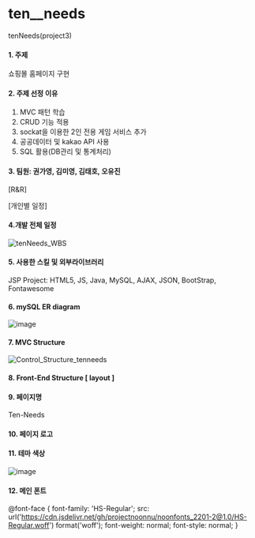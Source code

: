 # ten__needs
tenNeeds(project3)

#### 1. 주제
쇼핑몰 홈페이지 구현

#### 2. 주제 선정 이유
1) MVC 패턴 학습
2) CRUD 기능 적용
3) sockat을 이용한 2인 전용 게임 서비스 추가
4) 공공데이터 및 kakao API 사용
5) SQL 활용(DB관리 및 통계처리)

#### 3. 팀원: 권가영, 김미영, 김태호, 오유진
[R&R]

[개인별 일정]


#### 4.개발 전체 일정
![tenNeeds_WBS](https://user-images.githubusercontent.com/119651889/227172244-d6ce74f5-1a4b-4371-b839-4024c5ef3853.png)

#### 5. 사용한 스킬 및 외부라이브러리
JSP Project: HTML5, JS, Java, MySQL, AJAX, JSON, BootStrap, Fontawesome 

#### 6. mySQL ER diagram
![image](https://user-images.githubusercontent.com/119651889/229287219-8e486d4f-338c-4fd6-acbb-a90c3fb69fec.png)



#### 7. MVC Structure
![Control_Structure_tenneeds](https://user-images.githubusercontent.com/119651889/229290818-75dd1d43-42c6-4acb-b154-639ffb148730.png)


#### 8. Front-End Structure [ layout ]

#### 9. 페이지명
Ten-Needs

#### 10. 페이지 로고

#### 11. 테마 색상
![image](https://user-images.githubusercontent.com/119651889/227859770-11cd2b0b-7216-4e6e-a318-676ea4e9e624.png)

#### 12. 메인 폰트
@font-face {
    font-family: 'HS-Regular';
    src: url('https://cdn.jsdelivr.net/gh/projectnoonnu/noonfonts_2201-2@1.0/HS-Regular.woff') format('woff');
    font-weight: normal;
    font-style: normal;
}
